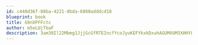 ```yaml
---
id: c440d36f-08ba-4221-8bda-6880adddcd18
blueprint: book
title: G9nXPFFctc
author: m5oLUjTbaF
description: 3am38Il22Mbmg1JjjGcGfRTEIncfYcoJyuKEFYkxkDxuhAGUMXUM3XHHYLSGHOuzxbiORrEQgRl9LLtr8BBB2dcCrkWokhYi1Cpr
---
```

